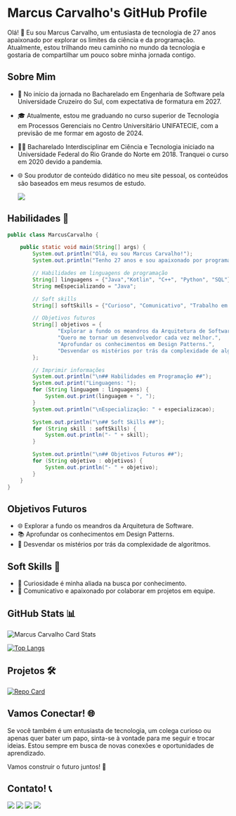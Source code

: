 # Marcus Carvalho's GitHub Profile

Olá! 👋 Eu sou Marcus Carvalho, um entusiasta de tecnologia de 27 anos apaixonado por explorar os limites da ciência e da programação. Atualmente, estou trilhando meu caminho no mundo da tecnologia e gostaria de compartilhar um pouco sobre minha jornada contigo.

## Sobre Mim

- 🚀 No início da jornada no Bacharelado em Engenharia de Software pela Universidade Cruzeiro do Sul, com expectativa de formatura em 2027.

- 🎓 Atualmente, estou me graduando no curso superior de Tecnologia em Processos Gerenciais no Centro Universitário UNIFATECIE, com a previsão de me formar em agosto de 2024.

- 👨‍🎓 Bacharelado Interdisciplinar em Ciência e Tecnologia iniciado na Universidade Federal do Rio Grande do Norte em 2018. Tranquei o curso em 2020 devido a pandemia.

- 🌐 Sou produtor de conteúdo didático no meu site pessoal, os conteúdos são baseados em meus resumos de estudo.
    <div> 
    <a href="https://www.marcuscarvalho.tech" target="_blank"><img src="https://img.shields.io/badge/Site Pessoal-000000?style=for-the-badge&logo=protondrive&logoColor=white"></a>
    </div>

## Habilidades 🚀

```java
public class MarcusCarvalho {

    public static void main(String[] args) {
        System.out.println("Olá, eu sou Marcus Carvalho!");
        System.out.println("Tenho 27 anos e sou apaixonado por programação.");

        // Habilidades em linguagens de programação
        String[] linguagens = {"Java","Kotlin", "C++", "Python", "SQL"};
        String meEspecializando = "Java";

        // Soft skills
        String[] softSkills = {"Curioso", "Comunicativo", "Trabalho em Equipe", "Adoro desafios", "Amo aprender"};

        // Objetivos futuros
        String[] objetivos = {
                "Explorar a fundo os meandros da Arquitetura de Software.",
                "Quero me tornar um desenvolvedor cada vez melhor.",
                "Aprofundar os conhecimentos em Design Patterns.",
                "Desvendar os mistérios por trás da complexidade de algoritmos."
        };

        // Imprimir informações
        System.out.println("\n## Habilidades em Programação ##");
        System.out.print("Linguagens: ");
        for (String linguagem : linguagens) {
            System.out.print(linguagem + ", ");
        }
        System.out.println("\nEspecialização: " + especializacao);

        System.out.println("\n## Soft Skills ##");
        for (String skill : softSkills) {
            System.out.println("- " + skill);
        }

        System.out.println("\n## Objetivos Futuros ##");
        for (String objetivo : objetivos) {
            System.out.println("- " + objetivo);
        }
    }
}
```

## Objetivos Futuros

- 🌐 Explorar a fundo os meandros da Arquitetura de Software.
- 📚 Aprofundar os conhecimentos em Design Patterns.
- 🤖 Desvendar os mistérios por trás da complexidade de algoritmos.

## Soft Skills 💬

- 🤔 Curiosidade é minha aliada na busca por conhecimento.
- 💬 Comunicativo e apaixonado por colaborar em projetos em equipe.

## GitHub Stats 📊
![Marcus Carvalho Card Stats](https://github-readme-stats.vercel.app/api?username=marcuscarvalhodev&show_icons=true&icon_color=fff&theme=dark&hide_title=True)

[![Top Langs](https://github-readme-stats.vercel.app/api/top-langs/?username=marcuscarvalhodev&show_icons=true&icon_color=fff&theme=dark)](https://github.com/marcuscarvalhodev/github-readme-stats)

## Projetos 🛠️

[![Repo Card](https://github-readme-stats.vercel.app/api/pin/?username=marcuscarvalhodev&repo=java_projects&theme=dark&show_icons=true&icon_color=fff&title_color=FFFFFF&text_color=FFF)](https://github.com/marcuscarvalhodev/java_projects)


## Vamos Conectar! 🌐

Se você também é um entusiasta de tecnologia, um colega curioso ou apenas quer bater um papo, sinta-se à vontade para me seguir e trocar ideias. Estou sempre em busca de novas conexões e oportunidades de aprendizado.

Vamos construir o futuro juntos! 🚀

## Contato! 📞

<div>
<a href = "mailto:mdenoak@gmail.com"><img src="https://img.shields.io/badge/Gmail-D14836?style=for-the-badge&logo=gmail&logoColor=white" target="_blank"></a>
<a href="https://www.linkedin.com/in/marcuscarvalhodev/" target="_blank"><img src="https://img.shields.io/badge/-LinkedIn-%230077B5?style=for-the-badge&logo=linkedin&logoColor=white"></a>   
<a href="https://wa.me/5584991596141" target="_blank"><img src="https://img.shields.io/badge/WhatsApp-25D366?style=for-the-badge&logo=whatsapp&logoColor=white"></a>
<a href="https://www.marcuscarvalho.tech" target="_blank"><img src="https://img.shields.io/badge/Portfólio-000000?style=for-the-badge&logo=protondrive&logoColor=white"></a>
</div>
